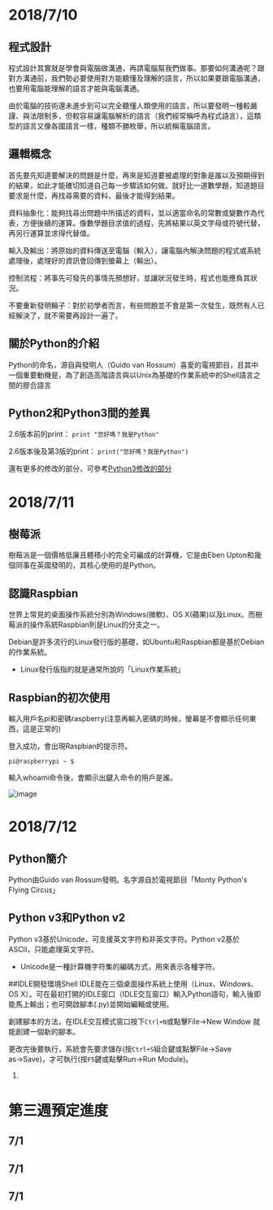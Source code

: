 
# 2018/7/10

## 程式設計

程式設計其實就是學會與電腦做溝通，再請電腦幫我們做事。那要如何溝通呢？跟對方溝通前，我們勢必要使用對方能聽懂及理解的語言，所以如果要跟電腦溝通，也要用電腦能理解的語言才能與電腦溝通。

由於電腦的技術還未進步到可以完全聽懂人類使用的語言，所以要發明一種較嚴謹、與法限制多，但較容易讓電腦解析的語言（我們經常稱呼為程式語言），這類型的語言又像各國語言一樣，種類不勝枚舉，所以統稱電腦語言。

## 邏輯概念

首先要先知道要解決的問題是什麼，再來是知道要被處理的對象是誰以及預期得到的結果，如此才能確切知道自己每一步驟該如何做。就好比一道數學題，知道題目要求是什麼，再找尋需要的資料，最後才能得到結果。

資料抽象化：能夠找尋出問題中所描述的資料，並以適當命名的常數或變數作為代表，方便後續的運算。像數學題目求值的過程，先將結果以英文字母或符號代替，再另行運算並求得代替值。

輸入及輸出：將原始的資料傳送至電腦（輸入），讓電腦內解決問題的程式或系統處理後，處理好的資訊會回傳到螢幕上（輸出）。

控制流程：將事先可發先的事情先預想好，並讓狀況發生時，程式也能應負其狀況。

不要重新發明輪子：對於初學者而言，有些問題並不會是第一次發生，既然有人已經解決了，就不需要再設計一遍了。

## 關於Python的介紹
Python的命名，源自與發明人（Guido van Rossum）喜愛的電視節目，且其中一個重要動機是，為了創造高階語言與以Unix為基礎的作業系統中的Shell語言之間的膠合語言

## Python2和Python3間的差異
2.6版本前的print： ``print "您好嗎？我是Python"``

2.6版本後及第3版的print： ``print("您好嗎？我是Python")``

還有更多的修改的部分，可參考[Python3修改的部分](https://docs.python.org/3/whatsnew/3.0.html)

# 2018/7/11

## 樹莓派

樹莓派是一個價格低廉且體積小的完全可編成的計算機，它是由Eben Upton和幾個同事在英國發明的，其核心使用的是Python。

## 認識Raspbian

世界上常見的桌面操作系統分別為Windows(微軟)、OS X(蘋果)以及Linux。而樹莓派的操作系統Raspbian則是Linux的分支之一。

Debian是許多流行的Linux發行版的基礎，如Ubuntu和Raspbian都是基於Debian的作業系統。
+ Linux發行版指的就是通常所說的「Linux作業系統」

## Raspbian的初次使用
輸入用戶名pi和密碼raspberry(注意再輸入密碼的時候，螢幕是不會顯示任何東西，這是正常的)

登入成功，會出現Raspbian的提示符。

```pi@raspberrypi ~ $```

輸入whoami命令後，會顯示出鍵入命令的用戶是誰。

![image](https://raw.githubusercontent.com/a010891000/test/master/image/Raspbian/1.png)

# 2018/7/12

## Python簡介
Python由Guido van Rossum發明。名字源自於電視節目「Monty Python's Flying Circus」

## Python v3和Python v2

Python v3基於Unicode，可支援英文字符和非英文字符。Python v2基於ASCII，只能處理英文字符。
+ Unicode是一種計算機字符集的編碼方式，用來表示各種字符。

##IDLE開發環境Shell
IDLE能在三個桌面操作系統上使用（Linux、Windows、OS X）。可在最初打開的IDLE窗口（IDLE交互窗口）輸入Python語句，輸入後即能馬上輸出；也可開啟腳本(.py)並開始編輯或使用。

創建腳本的方法，在IDLE交互模式窗口按下``Ctrl+N``或點擊File→New Window 就能創建一個新的腳本。

更改完後要執行，系統會先要求儲存(按`Ctrl+S`組合鍵或點擊File→Save as→Save)，才可執行(按`F5`鍵或點擊Run→Run Module)。

1.
<!--
請具體按照時間、預計規劃的工作規劃。請合理思考你實際有辦法投入的時間。目前你是沒辦法領到薪資的部分，需要清楚地問自己，如果沒拿到錢，你能做多久與堅持多久?
-->


# 第三週預定進度
## 7/1
## 7/1
## 7/1
